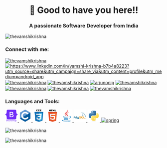 <h1 align="center">👋 Good to have you here!!</h1>
<h3 align="center">A passionate Software Developer from India</h3>

<p align="left"> <img src="https://komarev.com/ghpvc/?username=thevamshikrishna&label=Profile%20views&color=0e75b6&style=flat" alt="thevamshikrishna" /> </p>

<h3 align="left">Connect with me:</h3>
<p align="left">
<a href="https://dev.to/thevamshikrishna" target="blank"><img align="center" src="https://raw.githubusercontent.com/rahuldkjain/github-profile-readme-generator/master/src/images/icons/Social/devto.svg" alt="thevamshikrishna" height="30" width="40" /></a>
<a href="https://www.linkedin.com/in/thevamshikrishna/" target="blank"><img align="center" src="https://raw.githubusercontent.com/rahuldkjain/github-profile-readme-generator/master/src/images/icons/Social/linked-in-alt.svg" alt="https://www.linkedin.com/in/vamshi-krishna-b7b4a8223?utm_source=share&utm_campaign=share_via&utm_content=profile&utm_medium=android_app" height="30" width="40" /></a>
<a href="https://stackoverflow.com/users/27097231/thevamshikrishna" target="blank"><img align="center" src="https://raw.githubusercontent.com/rahuldkjain/github-profile-readme-generator/master/src/images/icons/Social/stack-overflow.svg" alt="thevamshikrishna" height="30" width="40" /></a>
<a href="https://instagram.com/thevamshikrishna" target="blank"><img align="center" src="https://raw.githubusercontent.com/rahuldkjain/github-profile-readme-generator/master/src/images/icons/Social/instagram.svg" alt="thevamshikrishna" height="30" width="40" /></a>
<a href="https://www.codechef.com/users/arjunonig" target="blank"><img align="center" src="https://cdn.jsdelivr.net/npm/simple-icons@3.1.0/icons/codechef.svg" alt="arjunonig" height="30" width="40" /></a>
<a href="https://www.hackerrank.com/thevamshikrishna" target="blank"><img align="center" src="https://raw.githubusercontent.com/rahuldkjain/github-profile-readme-generator/master/src/images/icons/Social/hackerrank.svg" alt="thevamshikrishna" height="30" width="40" /></a>
<a href="https://codeforces.com/profile/thevamshikrishna" target="blank"><img align="center" src="https://raw.githubusercontent.com/rahuldkjain/github-profile-readme-generator/master/src/images/icons/Social/codeforces.svg" alt="thevamshikrishna" height="30" width="40" /></a>
<a href="https://www.leetcode.com/thevamshikrishna" target="blank"><img align="center" src="https://raw.githubusercontent.com/rahuldkjain/github-profile-readme-generator/master/src/images/icons/Social/leet-code.svg" alt="thevamshikrishna" height="30" width="40" /></a>
<a href="https://auth.geeksforgeeks.org/user/thevamshikrishna" target="blank"><img align="center" src="https://raw.githubusercontent.com/rahuldkjain/github-profile-readme-generator/master/src/images/icons/Social/geeks-for-geeks.svg" alt="thevamshikrishna" height="30" width="40" /></a>
</p>

<h3 align="left">Languages and Tools:</h3>
<p align="left"> <a href="https://getbootstrap.com" target="_blank" rel="noreferrer"> <img src="https://raw.githubusercontent.com/devicons/devicon/master/icons/bootstrap/bootstrap-plain-wordmark.svg" alt="bootstrap" width="40" height="40"/> </a> <a href="https://www.cprogramming.com/" target="_blank" rel="noreferrer"> <img src="https://raw.githubusercontent.com/devicons/devicon/master/icons/c/c-original.svg" alt="c" width="40" height="40"/> </a> <a href="https://www.w3schools.com/css/" target="_blank" rel="noreferrer"> <img src="https://raw.githubusercontent.com/devicons/devicon/master/icons/css3/css3-original-wordmark.svg" alt="css3" width="40" height="40"/> </a> <a href="https://www.w3.org/html/" target="_blank" rel="noreferrer"> <img src="https://raw.githubusercontent.com/devicons/devicon/master/icons/html5/html5-original-wordmark.svg" alt="html5" width="40" height="40"/> </a> <a href="https://www.java.com" target="_blank" rel="noreferrer"> <img src="https://raw.githubusercontent.com/devicons/devicon/master/icons/java/java-original.svg" alt="java" width="40" height="40"/> </a> <a href="https://www.mysql.com/" target="_blank" rel="noreferrer"> <img src="https://raw.githubusercontent.com/devicons/devicon/master/icons/mysql/mysql-original-wordmark.svg" alt="mysql" width="40" height="40"/> </a> <a href="https://www.python.org" target="_blank" rel="noreferrer"> <img src="https://raw.githubusercontent.com/devicons/devicon/master/icons/python/python-original.svg" alt="python" width="40" height="40"/> </a> <a href="https://spring.io/" target="_blank" rel="noreferrer"> <img src="https://www.vectorlogo.zone/logos/springio/springio-icon.svg" alt="spring" width="40" height="40"/> </a> </p>

<p><img align="center" src="https://github-readme-stats.vercel.app/api/top-langs?username=thevamshikrishna&show_icons=true&locale=en&layout=compact" alt="thevamshikrishna" /></p>

<p><img align="center" src="https://github-readme-streak-stats.herokuapp.com/?user=thevamshikrishna&" alt="thevamshikrishna" /></p>

